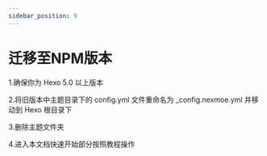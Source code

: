 ```yaml
---
sidebar_position: 9
---
```


# 迁移至NPM版本

1.确保你为 Hexo 5.0 以上版本

2.将旧版本中主题目录下的 config.yml 文件重命名为 _config.nexmoe.yml 并移动到 Hexo 根目录下

3.删除主题文件夹

4.进入本文档快速开始部分按照教程操作

